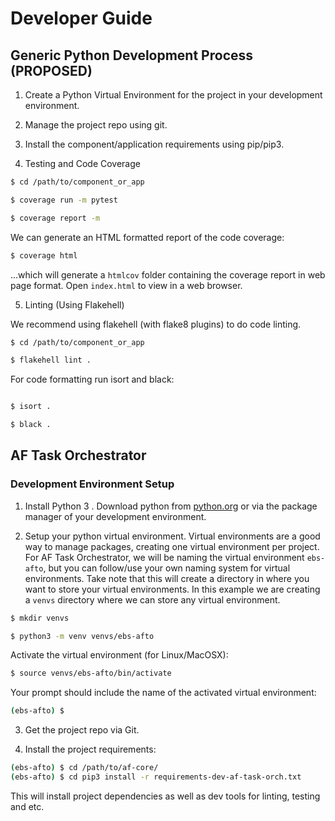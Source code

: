 # Developer Guide


## Generic Python Development Process (PROPOSED)

1.  Create a Python Virtual Environment for the project in your development environment.

2.  Manage the project repo using git.

3.  Install the component/application requirements using pip/pip3.

4.  Testing and Code Coverage

```bash
$ cd /path/to/component_or_app

$ coverage run -m pytest

$ coverage report -m
```

We can generate an HTML formatted report of the code coverage:

```bash
$ coverage html
```

...which will generate a `htmlcov` folder containing the coverage report in web page format.  Open `index.html` to view in a web browser.

5.  Linting (Using Flakehell)

We recommend using flakehell (with flake8 plugins) to do code linting.

```bash
$ cd /path/to/component_or_app

$ flakehell lint .

```

For code formatting run isort and black:

```bash

$ isort .

$ black .

```



## AF Task Orchestrator

### Development Environment Setup

1. Install Python 3 <VERSIONHERE>.  Download python from [python.org](https://python.org/downloads) or via the package manager of your development environment.

2. Setup your python virtual environment.  Virtual environments are a good way to manage packages, creating one virtual environment per project.  For AF Task Orchestrator, we will be naming the virtual environment `ebs-afto`, but you can follow/use your own naming system for virtual environments.  Take note that this will create a directory in where you want to store your virtual environments.  In this example we are creating a `venvs` directory where we can store any virtual environment.


```bash
$ mkdir venvs

$ python3 -m venv venvs/ebs-afto

```

Activate the virtual environment (for Linux/MacOSX):

```bash
$ source venvs/ebs-afto/bin/activate
```

Your prompt should include the name of the activated virtual environment:

```bash
(ebs-afto) $ 
```

3.  Get the project repo via Git.

4.  Install the project requirements:

```bash
(ebs-afto) $ cd /path/to/af-core/
(ebs-afto) $ cd pip3 install -r requirements-dev-af-task-orch.txt
```

This will install project dependencies as well as dev tools for linting, testing and etc.


